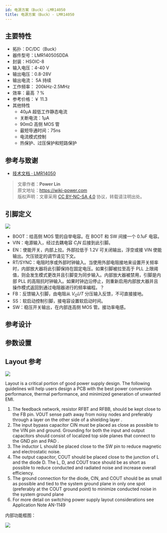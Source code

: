 ```yaml
---
id: 电源方案（Buck）-LMR14050
title: 电源方案（Buck）- LMR14050
---
```


## 主要特性

- 拓扑：DC/DC（Buck）
- 器件型号：LMR14050SDDA
- 封装：HSOIC-8
- 输入电压：4-40 V
- 输出电压：0.8-28V
- 输出电流： 5A 持续
- 工作频率： 200kHz-2.5MHz
- 效率：最高 ？%
- 参考价格：￥ 11.3
- 其他特性
  - 40µA 超低工作静态电流
  - 关断电流：1µA
  - 90mΩ 高侧 MOS 管
  - 最短导通时间：75ns
  - 电流模式控制
  - 热保护、过压保护和短路保护

## 参考与致谢

- [技术文档 · LMR14050](https://www.ti.com.cn/product/cn/LMR14050#tech-docs)

> 文章作者：**Power Lin**  
> 原文地址：<https://wiki-power.com>  
> 版权声明：文章采用 [CC BY-NC-SA 4.0](https://creativecommons.org/licenses/by/4.0/deed.zh) 协议，转载请注明出处。

## 引脚定义

![](https://wiki-media-1253965369.cos.ap-guangzhou.myqcloud.com/img/20220110170233.png)

- BOOT：给高侧 MOS 管的自举电容。在 BOOT 和 SW 间接一个 0.1uF 电容。
- VIN：电源输入，经过去耦电容 $C_IN$ 后接到此引脚。
- EN：使能开关，内部上拉。外部拉低于 1.2V 可关闭输出，浮空或接 VIN 使能输出。欠压锁定的调节请见下文。
- RT/SYNC：电阻时序或外部时钟输入。当使用外部电阻接地来设置开关频率时，内部放大器将此引脚保持在固定电压。如果引脚被拉至高于 PLL 上限阈值，则会发生模式更改并且引脚变为同步输入。内部放大器被禁用，引脚是内部 PLL 的高阻抗时钟输入。如果时钟边沿停止，则重新启用内部放大器并且操作模式返回到通过电阻器进行的频率编程。？
- FB：反馈输入引脚，由电阻从 $V_OUT$ 分压输入反馈，不可直接接地。
- SS：软启动控制引脚，接电容设置软启动时间。
- SW：稳压开关输出，在内部连高侧 MOS 管。接功率电感。

## 参考设计

## 参数设置

## Layout 参考

![](https://wiki-media-1253965369.cos.ap-guangzhou.myqcloud.com/img/20220110183248.png)

Layout is a critical portion of good power supply design. The following guidelines will help users design a PCB
with the best power conversion performance, thermal performance, and minimized generation of unwanted EMI.

1. The feedback network, resistor RFBT and RFBB, should be kept close to the FB pin. VOUT sense path away
   from noisy nodes and preferably through a layer on the other side of a shielding layer .
2. The input bypass capacitor CIN must be placed as close as possible to the VIN pin and ground. Grounding
   for both the input and output capacitors should consist of localized top side planes that connect to the GND
   pin and PAD .
3. The inductor L should be placed close to the SW pin to reduce magnetic and electrostatic noise.
4. The output capacitor, COUT should be placed close to the junction of L and the diode D. The L, D, and COUT
   trace should be as short as possible to reduce conducted and radiated noise and increase overall efficiency.
5. The ground connection for the diode, CIN, and COUT should be as small as possible and tied to the system
   ground plane in only one spot (preferably at the COUT ground point) to minimize conducted noise in the
   system ground plane
6. For more detail on switching power supply layout considerations see Application Note AN-1149

内部功能框图：

![](https://wiki-media-1253965369.cos.ap-guangzhou.myqcloud.com/img/20220111090855.png)
